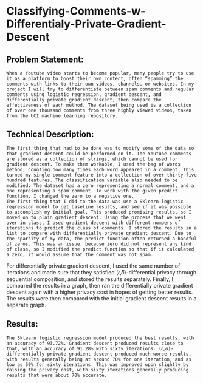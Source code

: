 # Classifying-Comments-w-Differentialy-Private-Gradient-Descent
## Problem Statement:
	When a Youtube video starts to become popular, many people try to use it as a platform to boost their own content, often “spamming” the comments with links to their own videos, channels, or websites. In my project I will try to differentiate between spam comments and regular comments using logistic regression, gradient descent, and differentially private gradient descent, then compare the effectiveness of each method. The dataset being used is a collection of over one thousand comments from three highly viewed videos, taken from the UCI machine learning repository.

## Technical Description:
	The first thing that had to be done was to modify some of the data so that gradient descent could be performed on it. The Youtube comments are stored as a collection of strings, which cannot be used for gradient descent. To make them workable, I used the bag of words method, counting how many times each word appeared in a comment. This turned my single comment feature into a collection of over thirty five hundred features. The classification variable also needed to be modified. The dataset had a zero representing a normal comment, and a one representing a spam comment. To work with the given predict function, I changed the zero to a negative one.
	The first thing that I did to the data was use a Sklearn logistic regression model to get baseline results, and see if it was possible to accomplish my initial goal. This produced promising results, so I moved on to plain gradient descent. Using the process that we went over in class, I used gradient descent with different numbers of iterations to predict the class of comments. I stored the results in a list to compare with differentially private gradient descent. Due to the sparsity of my data, the predict function often returned a handful of zeros. This was an issue, because zero did not represent any kind of class, so I modified the predict function so that if it calculated a zero, it would assume that the comment was not spam.
For differentially private gradient descent, I used the same number of iterations and made sure that they satisfied (𝜖,𝛿)-differential privacy through sequential composition, and stored the results separately. Finally, I compared the results in a graph, then ran the differentially private gradient descent again with a higher privacy cost in hopes of getting better results. The results were then compared with the initial gradient descent results in a separate graph.


## Results:
	The Sklearn logistic regression model produced the best results, with an accuracy of 93.72%. Gradient descent produced results close to that, with an accuracy of 91.28% with sixty iterations. (𝜖,𝛿)-differentially private gradient descent produced much worse results, with results generally being at around 70% for one iteration, and as low as 50% for sixty iterations. This was improved upon slightly by raising the privacy cost, with sixty iterations generally producing results that were about 70% accurate.
